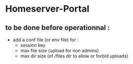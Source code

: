 # Homeserver-Portal



## to be done before operationnal : 
 
- add a conf file (or env file) for :
    - session key
    - max file size (upload for non admins)
    - max dir size (of /files dir to allow or forbid uploads)